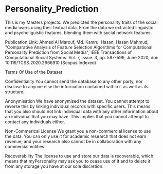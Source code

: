 # Personality_Prediction
This is my Masters projects. We predicted the personality traits of the social media users using their textual data. From the data we extracted linguistic and psycholiguistic features, blending them with social network features.

Publication Link: Ahmed Al Marouf, Md. Kamrul Hasan, Hasan Mahmud, "Comparative Analysis of Feature Selection Algorithms for Computational Personality Prediction from Social Media", IEEE Transactions of Computational Social Systems. Vol. 7, issue. 3, pp. 587-599, June 2020, doi: 10.119/TCSS.2020.2966910 (Scopus Indexed)


Terms Of Use of the Dataset

Confidentiality
You cannot send the database to any other party, nor disclose to anyone else the information contained within it as well as its structure.

Anonymisation
We have anonymised the dataset. You cannot attempt to reverse this by linking individual records with specific users. This means that you also should not link individual data with any other information about an individual that you may have. This implies that you cannot attempt to contact any individuals either.

Non-Commerical License
We grant you a non-commercial license to use the data. You can only use it for academic research that does not earn revenue, and your research also cannot be in collaboration with any commercial entities.

Recoverability
The license to use and store our data is recoverable, which means that myPersonality may ask you to cease use of it and to delete it from any storage you have at our sole discretion.
